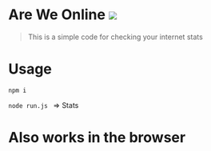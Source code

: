 # Are We Online  ![](https://img.shields.io/badge/code_style-standard-brightgreen.svg)
> This is a simple code for checking your internet stats

# Usage

```npm i ```

``node run.js `` => Stats

# Also works in the browser 
